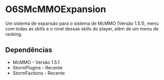 # O6SMcMMOExpansion
Um sistema de expansão para o sistema de McMMO (Versão 1.5.1), menu com todas as skills e o nível dessas skills do player, além de um menu de ranking.
## Dependências
- McMMO - Versão 1.5.1
- StormPlugins - Recente
- StormFactions - Recente